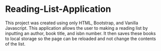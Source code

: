 # Reading-List-Application

This project was created using only HTML, Bootstrap, and Vanilla Javascript. This application allows the user to making a reading list by inputting an author, book title, and isbn number. It then saves these books to local storage so the page can be reloaded and not change the contents of the list.
